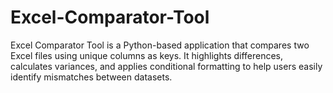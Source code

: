 # Excel-Comparator-Tool
Excel Comparator Tool is a Python-based application that compares two Excel files using unique columns as keys. It highlights differences, calculates variances, and applies conditional formatting to help users easily identify mismatches between datasets.
